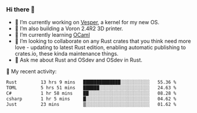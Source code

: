 ### Hi there 👋

<!--
**berkus/berkus** is a ✨ _special_ ✨ repository because its `README.md` (this file) appears on your GitHub profile.

Here are some ideas to get you started:

- 🔭 I’m currently working on ...
- 🌱 I’m currently learning ...
- 👯 I’m looking to collaborate on ...
- 🤔 I’m looking for help with ...
- 💬 Ask me about ...
- 📫 How to reach me: ...
- 😄 Pronouns: ...
- ⚡ Fun fact: ...
-->

- 🔭 I’m currently working on [Vesper](https://github.com/metta-systems/vesper), a kernel for my new OS.
- 🔭 I’m also building a Voron 2.4R2 3D printer.
- 🌱 I’m currently learning [OCaml](https://ocaml.org/manual/5.3/lex.html)
- 👯 I’m looking to collaborate on any Rust crates that you think need more love - updating to latest Rust edition, enabling automatic publishing to crates.io, these kinda maintenance things.
- 💬 Ask me about Rust and OSdev and OSdev in Rust.

💼 My recent activity:

<!--START_SECTION:waka-->

```txt
Rust         13 hrs 9 mins   ██████████████░░░░░░░░░░░   55.36 %
TOML         5 hrs 51 mins   ██████░░░░░░░░░░░░░░░░░░░   24.63 %
C#           1 hr 58 mins    ██░░░░░░░░░░░░░░░░░░░░░░░   08.28 %
csharp       1 hr 5 mins     █░░░░░░░░░░░░░░░░░░░░░░░░   04.62 %
Just         23 mins         ▒░░░░░░░░░░░░░░░░░░░░░░░░   01.62 %
```

<!--END_SECTION:waka-->
